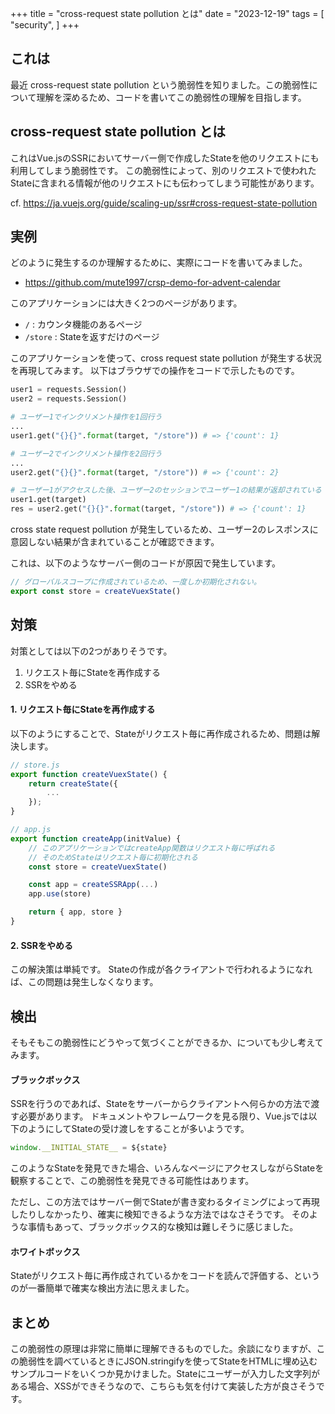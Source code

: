 +++
title = "cross-request state pollution とは"
date = "2023-12-19"
tags = [
    "security",
]
+++

## これは
最近 cross-request state pollution という脆弱性を知りました。この脆弱性について理解を深めるため、コードを書いてこの脆弱性の理解を目指します。

## cross-request state pollution とは

これはVue.jsのSSRにおいてサーバー側で作成したStateを他のリクエストにも利用してしまう脆弱性です。
この脆弱性によって、別のリクエストで使われたStateに含まれる情報が他のリクエストにも伝わってしまう可能性があります。

cf. https://ja.vuejs.org/guide/scaling-up/ssr#cross-request-state-pollution

## 実例

どのように発生するのか理解するために、実際にコードを書いてみました。

- https://github.com/mute1997/crsp-demo-for-advent-calendar

<!-- アプリケーションの構成説明 -->
このアプリケーションには大きく2つのページがあります。

- `/` : カウンタ機能のあるページ
- `/store` : Stateを返すだけのページ

このアプリケーションを使って、cross request state pollution が発生する状況を再現してみます。
以下はブラウザでの操作をコードで示したものです。

```python
user1 = requests.Session()
user2 = requests.Session()

# ユーザー1でインクリメント操作を1回行う
...
user1.get("{}{}".format(target, "/store")) # => {'count': 1}

# ユーザー2でインクリメント操作を2回行う
...
user2.get("{}{}".format(target, "/store")) # => {'count': 2}

# ユーザー1がアクセスした後、ユーザー2のセッションでユーザー1の結果が返却されている
user1.get(target)
res = user2.get("{}{}".format(target, "/store")) # => {'count': 1}
```

cross state request pollution が発生しているため、ユーザー2のレスポンスに意図しない結果が含まれていることが確認できます。

<!-- なぜそれが起こっているのかについて解説 -->
これは、以下のようなサーバー側のコードが原因で発生しています。

```JavaScript
// グローバルスコープに作成されているため、一度しか初期化されない。
export const store = createVuexState()
```

## 対策
対策としては以下の2つがありそうです。

1. リクエスト毎にStateを再作成する
2. SSRをやめる

#### 1. リクエスト毎にStateを再作成する
以下のようにすることで、Stateがリクエスト毎に再作成されるため、問題は解決します。

```JavaScript
// store.js
export function createVuexState() {
    return createState({
        ...
    });
}

// app.js
export function createApp(initValue) {
    // このアプリケーションではcreateApp関数はリクエスト毎に呼ばれる
    // そのためStateはリクエスト毎に初期化される
    const store = createVuexState()

    const app = createSSRApp(...)
    app.use(store)

    return { app, store }
}
```

#### 2. SSRをやめる

この解決策は単純です。
Stateの作成が各クライアントで行われるようになれば、この問題は発生しなくなります。

## 検出
そもそもこの脆弱性にどうやって気づくことができるか、についても少し考えてみます。

#### ブラックボックス 
SSRを行うのであれば、Stateをサーバーからクライアントへ何らかの方法で渡す必要があります。
ドキュメントやフレームワークを見る限り、Vue.jsでは以下のようにしてStateの受け渡しをすることが多いようです。

```JavaScript
window.__INITIAL_STATE__ = ${state}
```

このようなStateを発見できた場合、いろんなページにアクセスしながらStateを観察することで、この脆弱性を発見できる可能性はあります。

ただし、この方法ではサーバー側でStateが書き変わるタイミングによって再現したりしなかったり、確実に検知できるような方法ではなさそうです。
そのような事情もあって、ブラックボックス的な検知は難しそうに感じました。

#### ホワイトボックス
Stateがリクエスト毎に再作成されているかをコードを読んで評価する、というのが一番簡単で確実な検出方法に思えました。

## まとめ

この脆弱性の原理は非常に簡単に理解できるものでした。余談になりますが、この脆弱性を調べているときにJSON.stringifyを使ってStateをHTMLに埋め込むサンプルコードをいくつか見かけました。Stateにユーザーが入力した文字列がある場合、XSSができそうなので、こちらも気を付けて実装した方が良さそうです。